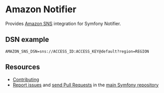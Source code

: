 Amazon Notifier
===============

Provides [Amazon SNS](https://aws.amazon.com/de/sns/) integration for Symfony Notifier.

DSN example
-----------

```
AMAZON_SNS_DSN=sns://ACCESS_ID:ACCESS_KEY@default?region=REGION
```

Resources
---------

  * [Contributing](https://symfony.com/doc/current/contributing/index.html)
  * [Report issues](https://github.com/symfony/symfony/issues) and
    [send Pull Requests](https://github.com/symfony/symfony/pulls)
    in the [main Symfony repository](https://github.com/symfony/symfony)
